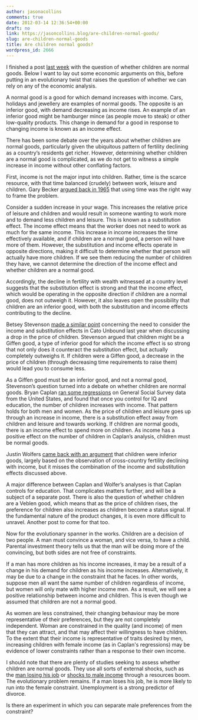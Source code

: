 ```yaml
---
author: jasonacollins
comments: true
date: 2012-03-14 12:36:54+00:00
draft: no
link: https://jasoncollins.blog/are-children-normal-goods/
slug: are-children-normal-goods
title: Are children normal goods?
wordpress_id: 2666
---
```


I finished a post [last week](https://jasoncollins.blog/male-income-and-reproductive-success/) with the question of whether children are normal goods. Below I want to lay out some economic arguments on this, before putting in an evolutionary twist that raises the question of whether we can rely on any of the economic analysis.

A normal good is a good for which demand increases with income. Cars, holidays and jewellery are examples of normal goods. The opposite is an inferior good, with demand decreasing as income rises. An example of an inferior good might be hamburger mince (as people move to steak) or other low-quality products. This change in demand for a good in response to changing income is known as an income effect.

There has been some debate over the years about whether children are normal goods, particularly given the ubiquitous pattern of fertility declining as a country’s residents get richer. However, determining whether children are a normal good is complicated, as we do not get to witness a simple increase in income without other conflating factors.

First, income is not the major input into children. Rather, time is the scarce resource, with that time balanced (crudely) between work, leisure and children. Gary Becker [argued back in 1965](http://www.jstor.org/discover/10.2307/2228949?uid=3737536&uid=2129&uid=2&uid=70&uid=4&sid=47698744155127) that using time was the right way to frame the problem.

Consider a sudden increase in your wage. This increases the relative price of leisure and children and would result in someone wanting to work more and to demand less children and leisure. This is known as a substitution effect. The income effect means that the worker does not need to work as much for the same income. This increase in income increases the time effectively available, and if children are a normal good, a person will have more of them. However, the substitution and income effects operate in opposite directions, making it difficult to determine whether that person will actually have more children. If we see them reducing the number of children they have, we cannot determine the direction of the income effect and whether children are a normal good.

Accordingly, the decline in fertility with wealth witnessed at a country level suggests that the substitution effect is strong and that the income effect, which would be operating in the opposite direction if children are a normal good, does not outweigh it. However, it also leaves open the possibility that children are an inferior good, with both the substitution and income effects contributing to the decline.

Betsey Stevenson [made a similar point](http://www.cato-unbound.org/2011/05/10/betsey-stevenson/parents-are-unhappy-but-why-and-should-we-care/) concerning the need to consider the income and substitution effects in Cato Unbound last year when discussing a drop in the price of children. Stevenson argued that children might be a Giffen good, a type of inferior good for which the income effect is so strong that not only does it counteract the substitution effect, but actually completely outweighs it. If children were a Giffen good, a decrease in the price of children (through decreasing time requirements to raise them) would lead you to consume less.

As a Giffen good must be an inferior good, and not a normal good, Stevenson’s question turned into a debate on whether children are normal goods. Bryan Caplan [ran some regressions](http://econlog.econlib.org/archives/2011/06/kids_are_normal.html) on General Social Survey data from the United States, and found that once you control for IQ and education, the number of children increases with income. That pattern holds for both men and women. As the price of children and leisure goes up through an increase in income, there is a substitution effect away from children and leisure and towards working. If children are normal goods, there is an income effect to spend more on children. As income has a positive effect on the number of children in Caplan’s analysis, children must be normal goods.

Justin Wolfers [came back with an argument](http://www.freakonomics.com/2011/06/10/the-rich-vs-poor-debate-are-kids-normal-or-inferior-goods/) that children were inferior goods, largely based on the observation of cross-country fertility declining with income, but it misses the combination of the income and substitution effects discussed above.

A major difference between Caplan and Wolfer’s analyses is that Caplan controls for education. That complicates matters further, and will be a subject of a separate post. There is also the question of whether children are a Veblen good, which means that as the price of children rises, the preference for children also increases as children become a status signal. If the fundamental nature of the product changes, it is even more difficult to unravel. Another post to come for that too.

Now for the evolutionary spanner in the works. Children are a decision of two people. A man must convince a woman, and vice versa, to have a child. Parental investment theory tells us that the man will be doing more of the convincing, but both sides are not free of constraints.

If a man has more children as his income increases, it may be a result of a change in his demand for children as his income increases. Alternatively, it may be due to a change in the constraint that he faces. In other words, suppose men all want the same number of children regardless of income, but women will only mate with higher income men. As a result, we will see a positive relationship between income and children. This is even though we assumed that children are not a normal good.

As women are less constrained, their changing behaviour may be more representative of their preferences, but they are not completely independent. Woman are constrained in the quality (and income) of men that they can attract, and that may affect their willingness to have children. To the extent that their income is representative of traits desired by men, increasing children with female income (as in Caplan's regressions) may be evidence of lower constraints rather than a response to their own income.

I should note that there are plenty of studies seeking to assess whether children are normal goods. They use all sorts of external shocks, such as the [man losing his job](http://web.ebscohost.com/ehost/detail?vid=4&hid=105&sid=572008d5-3031-41c0-8c82-65906b4e11f0%40sessionmgr115&bdata=JnNpdGU9ZWhvc3QtbGl2ZQ%3d%3d#db=bth&AN=49051426) or [shocks to male income](http://research.stlouisfed.org/wp/2008/2008-040.pdf) through a resources boom. The evolutionary problem remains. If a man loses his job, he is more likely to run into the female constraint. Unemployment is a strong predictor of divorce.

Is there an experiment in which you can separate male preferences from the constraint?
